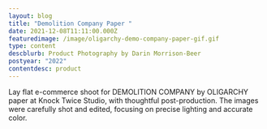 ```yaml
---
layout: blog
title: "Demolition Company Paper "
date: 2021-12-08T11:11:00.000Z
featuredimage: /image/oligarchy-demo-company-paper-gif.gif
type: content
descblurb: Product Photography by Darin Morrison-Beer
postyear: "2022"
contentdesc: product
---
```

Lay flat e-commerce shoot for DEMOLITION COMPANY by OLIGARCHY paper at Knock Twice Studio, with thoughtful post-production. The images were carefully shot and edited, focusing on precise lighting and accurate color.
